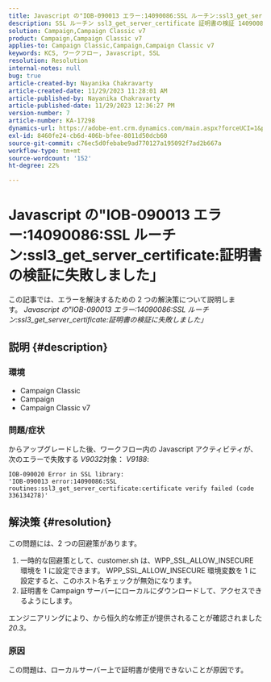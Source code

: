 ```yaml
---
title: Javascript の"IOB-090013 エラー:14090086:SSL ルーチン:ssl3_get_server_certificate:証明書の検証に失敗しました」
description: SSL ルーチン ssl3_get_server_certificate 証明書の検証 14090086 失敗した場合の JavaScript IOB-090013 エラーの解決方法を説明します。
solution: Campaign,Campaign Classic v7
product: Campaign,Campaign Classic v7
applies-to: Campaign Classic,Campaign,Campaign Classic v7
keywords: KCS, ワークフロー, Javascript, SSL
resolution: Resolution
internal-notes: null
bug: true
article-created-by: Nayanika Chakravarty
article-created-date: 11/29/2023 11:28:01 AM
article-published-by: Nayanika Chakravarty
article-published-date: 11/29/2023 12:36:27 PM
version-number: 7
article-number: KA-17298
dynamics-url: https://adobe-ent.crm.dynamics.com/main.aspx?forceUCI=1&pagetype=entityrecord&etn=knowledgearticle&id=a1576354-aa8e-ee11-8179-6045bd006239
exl-id: 8460fe24-cb6d-406b-bfee-8011d50dcb60
source-git-commit: c76ec5d0febabe9ad770127a195092f7ad2b667a
workflow-type: tm+mt
source-wordcount: '152'
ht-degree: 22%

---
```


# Javascript の&quot;IOB-090013 エラー:14090086:SSL ルーチン:ssl3_get_server_certificate:証明書の検証に失敗しました」


この記事では、エラーを解決するための 2 つの解決策について説明します。 *Javascript の&quot;IOB-090013 エラー:14090086:SSL ルーチン:ssl3_get_server_certificate:証明書の検証に失敗しました」*

## 説明 {#description}


### 環境

- Campaign Classic
- Campaign
- Campaign Classic v7


### 問題/症状

からアップグレードした後、ワークフロー内の Javascript アクティビティが、次のエラーで失敗する *V9032*&#x200B;対象： *V9188*:


```
IOB-090020 Error in SSL library: 
'IOB-090013 error:14090086:SSL routines:ssl3_get_server_certificate:certificate verify failed (code 336134278)'
```



## 解決策 {#resolution}


この問題には、2 つの回避策があります。

1. 一時的な回避策として、customer.sh は、WPP_SSL_ALLOW_INSECURE 環境を 1 に設定できます。 WPP_SSL_ALLOW_INSECURE 環境変数を 1 に設定すると、このホスト名チェックが無効になります。
2. 証明書を Campaign サーバーにローカルにダウンロードして、アクセスできるようにします。


エンジニアリングにより、から恒久的な修正が提供されることが確認されました *20.3。*

### 原因

この問題は、ローカルサーバー上で証明書が使用できないことが原因です。
